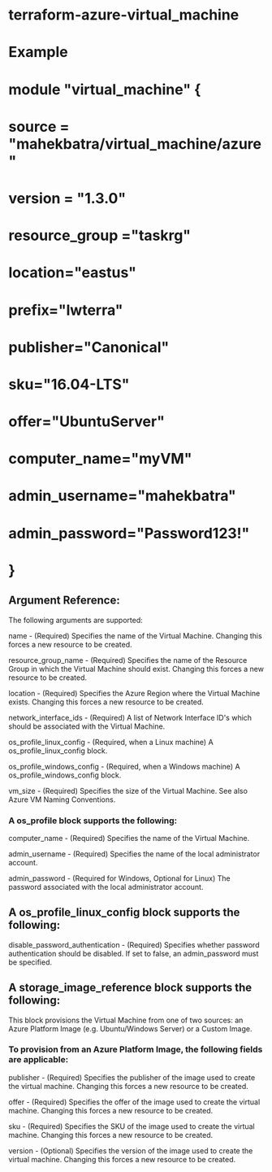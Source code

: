 # terraform-azure-virtual_machine

# Example

# module "virtual_machine" {
# source  = "mahekbatra/virtual_machine/azure"
# version = "1.3.0"
# resource_group ="taskrg"
# location="eastus"
# prefix="lwterra"
# publisher="Canonical"
# sku="16.04-LTS"
# offer="UbuntuServer"
# computer_name="myVM"
# admin_username="mahekbatra"
# admin_password="Password123!"
# }


## Argument Reference:

The following arguments are supported:

name - (Required) Specifies the name of the Virtual Machine. Changing this forces a new resource to be created.

resource_group_name - (Required) Specifies the name of the Resource Group in which the Virtual Machine should exist. Changing this forces a new resource to be created.

location - (Required) Specifies the Azure Region where the Virtual Machine exists. Changing this forces a new resource to be created.

network_interface_ids - (Required) A list of Network Interface ID's which should be associated with the Virtual Machine.

os_profile_linux_config - (Required, when a Linux machine) A os_profile_linux_config block.

os_profile_windows_config - (Required, when a Windows machine) A os_profile_windows_config block.

vm_size - (Required) Specifies the size of the Virtual Machine. See also Azure VM Naming Conventions.

### A os_profile block supports the following:

computer_name - (Required) Specifies the name of the Virtual Machine.

admin_username - (Required) Specifies the name of the local administrator account.

admin_password - (Required for Windows, Optional for Linux) The password associated with the local administrator account.

## A os_profile_linux_config block supports the following:

disable_password_authentication - (Required) Specifies whether password authentication should be disabled. If set to false, an admin_password must be specified.

## A storage_image_reference block supports the following:

This block provisions the Virtual Machine from one of two sources: an Azure Platform Image (e.g. Ubuntu/Windows Server) or a Custom Image.

### To provision from an Azure Platform Image, the following fields are applicable:

publisher - (Required) Specifies the publisher of the image used to create the virtual machine. Changing this forces a new resource to be created.

offer - (Required) Specifies the offer of the image used to create the virtual machine. Changing this forces a new resource to be created.

sku - (Required) Specifies the SKU of the image used to create the virtual machine. Changing this forces a new resource to be created.

version - (Optional) Specifies the version of the image used to create the virtual machine. Changing this forces a new resource to be created.
